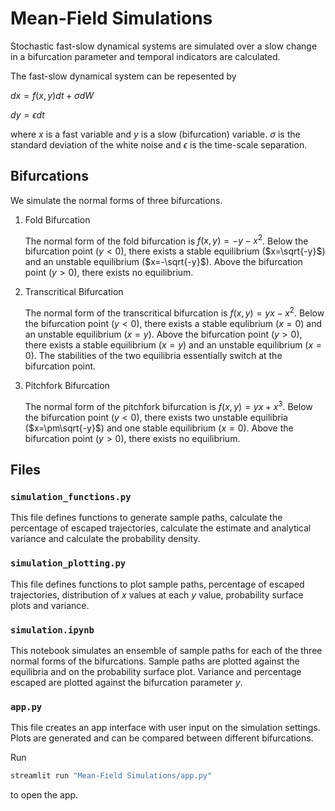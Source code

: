# Mean-Field Simulations

Stochastic fast-slow dynamical systems are simulated over a slow change in a bifurcation parameter and temporal indicators are calculated.

The fast-slow dynamical system can be repesented by

$dx=f(x,y)dt+\sigma dW$

$dy=\epsilon dt$

where $x$ is a fast variable and $y$ is a slow (bifurcation) variable. $\sigma$ is the standard deviation of the white noise and $\epsilon$ is the time-scale separation.

## Bifurcations

We simulate the normal forms of three bifurcations.

1. Fold Bifurcation

    The normal form of the fold bifurcation is $f(x,y)=-y-x^2$. Below the bifurcation point ($y<0$), there exists a stable equilibrium ($x=\sqrt{-y}$) and an unstable equilibrium ($x=-\sqrt{-y}$). Above the bifurcation point ($y>0$), there exists no equilibrium.

2. Transcritical Bifurcation

    The normal form of the transcritical bifurcation is $f(x,y)=yx-x^2$. Below the bifurcation point ($y<0$), there exists a stable equlibrium ($x=0$) and an unstable equilibrium ($x=y$). Above the bifurcation point ($y>0$), there exists a stable equilibrium ($x=y$) and an unstable equilibrium ($x=0$). The stabilities of the two equilibria essentially switch at the bifurcation point.

3. Pitchfork Bifurcation

    The normal form of the pitchfork bifurcation is $f(x,y)=yx+x^3$. Below the bifurcation point ($y<0$), there exists two unstable equilibria ($x=\pm\sqrt{-y}$) and one stable equilibrium ($x=0$). Above the bifurcation point ($y>0$), there exists no equilibrium.

## Files

### `simulation_functions.py`

This file defines functions to generate sample paths, calculate the percentage of escaped trajectories, calculate the estimate and analytical variance and calculate the probability density.

### `simulation_plotting.py`

This file defines functions to plot sample paths, percentage of escaped trajectories, distribution of $x$ values at each $y$ value, probability surface plots and variance.

### `simulation.ipynb`

This notebook simulates an ensemble of sample paths for each of the three normal forms of the bifurcations. Sample paths are plotted against the equilibria and on the probability surface plot. Variance and percentage escaped are plotted against the bifurcation parameter $y$.

### `app.py`

This file creates an app interface with user input on the simulation settings. Plots are generated and can be compared between different bifurcations.

Run

```bash
streamlit run "Mean-Field Simulations/app.py"
```

to open the app.